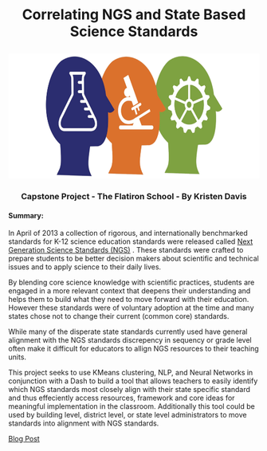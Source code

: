 # <p align="center"> Correlating NGS and State Based Science Standards <p align="center">

<p align="center">
  <img width="600" height="250" src="/Images/NGSS.png">
<p align="center">
 
 [](/Images/NGSS.png) 
 
### <p align="center"> Capstone Project - The Flatiron School - By Kristen Davis <p align="center">

#### Summary:  
In April of 2013 a collection of rigorous, and internationally benchmarked standards for K-12 science education standards were released called [Next Generation Science Standards (NGS)](https://www.nextgenscience.org/) . These standards were crafted to prepare students to be better decision makers about scientific and technical issues and to apply science to their daily lives.  

By blending core science knowledge with scientific practices, students are engaged in a more relevant context that deepens their understanding and helps them to build what they need to move forward with their education. However these standards were of voluntary adoption at the time and many states chose not to change their current (common core) standards. 

While many of the disperate state standards currently used have general alignment with the NGS standards discrepency in sequency or grade level often make it difficult for educators to allign NGS resources to their teaching units. 

This project seeks to use KMeans clustering, NLP, and Neural Networks in conjunction with a Dash to build a tool that allows teachers to easily identify which NGS standards most closely align with their state specific standard and thus effeciently access resources, framework and core ideas for meaningful implementation in the classroom. Additionally this tool could be used by building level, district level, or state level administrators to move standards into alignment with NGS standards. 
 
 
 [Blog Post](https://kristendavis27.medium.com/wordcloud-style-guide-2f348a03a7f8)
